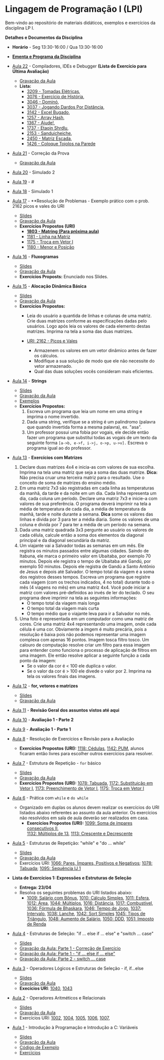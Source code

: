 # Lingagem de Programação I (LPI)

Bem-vindo ao repositório de materiais didáticos, exemplos e exercícios da disciplina LP I.

**Detalhes e Documentos da Disciplina**
- **Horário** - Seg 13:30-16:00 / Qua 13:30-16:00
- [**Ementa e Programa da Disciplina**]()

- [Aula 22]() - Compiladores, IDEs e Debugger **(Lista de Exercício para Última Avaliação)**
    - [Gravação da Aula](https://drive.google.com/file/d/1gjZGoz0YGW2wHsygc3kTWlKgCeIikyeU/view?usp=sharing)
    - **Lista:** 
        - [3209 - Tomadas Elétricas](https://www.urionlinejudge.com.br/judge/pt/problems/view/3209),
        - [3076 - Exercício de História](https://www.urionlinejudge.com.br/judge/pt/problems/view/3076),
        - [3046 - Dominó](https://www.urionlinejudge.com.br/judge/pt/problems/view/3046),
        - [3037 - Jogando Dardos Por Distância](https://www.urionlinejudge.com.br/judge/pt/problems/view/3037),
        - [3142 - Excel Bugado](https://www.urionlinejudge.com.br/judge/pt/problems/view/3142),
        - [1257 - Array Hash](https://www.urionlinejudge.com.br/judge/pt/problems/view/1257),
        - [1367 - Ajude!](https://www.urionlinejudge.com.br/judge/pt/problems/view/1367),
        - [1737 - Etaoin Shrdlu](https://www.urionlinejudge.com.br/judge/pt/problems/view/1737),
        - [2153 - Sanduicheiche](https://www.urionlinejudge.com.br/judge/pt/problems/view/2153),
        - [2450 - Matriz Escada](https://www.urionlinejudge.com.br/judge/pt/problems/view/2450),
        - [1426 - Coloque Tojolos na Parede](https://www.urionlinejudge.com.br/judge/pt/problems/view/1426)
- [Aula 21]() - Correção da Prova
    - [Gravação da Aula](https://drive.google.com/file/d/1YA2k_y3baAU__DBeZR4g7FW6xMlKHZsg/view?usp=sharingõe)
- [Aula 20]() - Simulado 2
- [Aula 19]() - #
- [Aula 18]() - Simulado 1
- [Aula 17]() - **Resolução de Problemas - Exemplo prático com o prob. 2162 picos e vales do URI
    - [Slides](https://www.icloud.com/iclouddrive/0xYpa9rmm_MW24WPBqwnZoAVw#Aula-17)
    - [Gravação da Aula](https://drive.google.com/file/d/146RVfweVpAaV_BB7UtIO3hEuNYOI81Jm/view?usp=sharing)
    - **Exercícios Propostos (URI)**
        - [**1803 - Matring (Para próxima aula)**](https://discord.com/channels/763509738951540786/821428701165781053/848994112043614328)
        - [1181 - Linha na Matriz](https://www.urionlinejudge.com.br/judge/pt/problems/view/1181)
        - [1175 - Troca em Vetor I](https://www.urionlinejudge.com.br/judge/pt/problems/view/1175)
        - [1180 - Menor e Posição](https://www.urionlinejudge.com.br/judge/pt/problems/view/1180)
- [Aula 16]() - **Fluxogramas**
    - [Slides](https://www.icloud.com/iclouddrive/012mBOgaofWv-hEPTReXBXpXQ#Aula-16)
    - [Gravação da Aula](https://drive.google.com/file/d/1I3sQL5MnNFzbuhpdtjCs0dSTEnv8jV9H/view?usp=sharing)
    - **Exercícios Proposts:** Enunciado nos Slides.
- [Aula 15]() - **Alocação Dinâmica Básica**
    - [Slides](https://www.icloud.com/iclouddrive/0SapkJjmFacF9uMMHhoTUWQWg#Aula-15)
    - [Gravação da Aula](https://drive.google.com/file/d/15anbn9IbEyGfMZ2f_g4uCk9_0iTQgo87/view?usp=sharing)
    - **Exercícios Propostos:**
        - Leia do usuário a quantida de linhas e colunas de uma matriz. Crie duas matrizes
          conforme as especificações dadas pelo usuários. Logo após leia os valores
          de cada elemento destas matrizes. Imprima na tela a soma das duas matrizes.
  
        - [URI: 2162 - Picos e Vales](https://www.urionlinejudge.com.br/judge/pt/problems/view/2162)
            - Armazenem os valores em um vetor dinâmico antes de fazer os  cálculos.
            - Modifique a sua solução de modo que ele não necessite do vetor armazenado.
            - Qual das duas soluções vocês consideram mais eficientes.
- [Aula 14]() - **Strings**
    - [Slides](https://www.icloud.com/iclouddrive/0HlD61vC9y0raFszoP--fV_nA#Aula_-_Strings)
    - [Gravação da Aula](https://drive.google.com/file/d/1livt0tfHn3iqtZxnP05Fp7eS8fdVd1yF/view?usp=sharing)
    - [Exemplos](https://github.com/profmathias/cet-635/tree/master/strings)
    - **Exercícios Propostos:**
        1. Escreva um programa que leia um nome em uma string e imprima o nome invertido.
        2. Dada uma string, verifique se a string é um palindromo (palavra que quando invertida 
        forma a mesma palavra), ex. "asa".
        3. Um professor possui uma fobia por vogais, ele decide então fazer um programa que substitui
        todas as vogais de um texto da seguinte forma `[a->b, e->f, i->j, o->p, u->v].` Escreva o programa igual ao do professor. 
- [Aula 13]() - **Exercícios com Matrizes**
    1. Declare duas matrizes 4x4 e inicia-as com valores de sua escolha. Imprima na tela uma 
    matriz que seja a soma das duas matrize. **Dica:** Não precisa cruar uma terceira matriz
    para o resultado. Use o conceito de soma de matrizes do ensino médio.
    2. Em uma matriz 7x3 são registradas em cada linha as temperaturas da manhã,
    da tarde e da noite em um dia. Cada linha representa um dia, cada coluna um
    período. Declare uma matriz 7x3 e inicie-a com valores de sua preferência. O
    programa deverá imprimir na tela a média de temperatura de cada dia, a média
    de temperatura da manhã, tarde e noite durante a semana. **Dica** some os valores
    das linhas e divida por 3 para ter a média diaria. Some os valores de uma coluna 
    e divida por 7 para ter a média de um período na semana.
    3. Dada uma matriz quadrada 3x3 pergunte ao usuário os valores de cada célula,
     calcule então a soma dos elementos da diagonal principal e da diagonal 
     secundária da matriz.
    4. Um viajante vai a Salvador todas as semanas em um mês. Ele registra
    os minutos passados entre algumas cidades. Saindo de Itabuna, ele marca
    o primeiro valor em Ubaitaba, por exemplo 70 minutos. Depois ele registra
    o tempo de Ubaitaba até Gandú, por exemplo 50 minutos. Depois ele registra
    de Gandú a Santo Antônio de Jesus e depois até Salvador. O tempo total
    da viagem é a soma dos registros desses tempos. Escreva um programa que 
    registre cada viagem (com os trechos indicados, 4 no total) durante todo
    o mês (4 viagens no mês) em uma matriz 4x4. Você pode iniciar a matriz com 
    valores pré-definidos ao invés de ler do teclado. O seu programa deve imprimir
    na tela as seguintes informações:
        - O tempo total da viagem mais longa
        - O tempo total da viagem mais curta
        - O tempo médio que o viajante leva para ir a Salvador no mês.
    5. Uma foto é representada em um computador como uma matriz de cores.
    Crie uma matriz 4x4 representando uma imagem, onde cada célula é uma cor.
    Obviamente a imgem é muito precária, pois a resolução é baixa pois não
    podemos representar uma imagem complexa com apenas 16 pontos. Imagem tosca
    filtro tosco. Um calouro de computação resolve criar um filtro para essa
    imagem para entender como funciona o processo de aplicação de filtros em
    uma imagem. Ele então resolve aplicar a seguinte função a cada ponto da imagem:
        - Se o valor da cor é < 100 ele duplica o valor.
        - Se o valor da cor é > 100 ele divede o valor por 2.
    Imprima na tela os valores finais das imagens.
    
- [Aula 12]() - **for, vetores e matrizes**
    - [Slides](https://drive.google.com/file/d/1AZ4PzjakPm5RlzcYrSr4N3pxBQf060R7/view?usp=sharing)
    - [Gravação da Aula](https://drive.google.com/file/d/1aakXm-mBndC54OZay6t6bCrwYte7ztlO/view?usp=sharing) 
- [Aula 11]() - **Revisão Geral dos assuntos vistos até aqui**
- [Aula 10]() - **Avaliação 1 - Parte 2**
- [Aula 9]() - **Avaliação 1 - Parte 1**
- [Aula 8]() - Resolução de Exercícios e Revisão para a Avaliação
    - **Exercícios Propostos (URI):** [1118: Cédulas](https://www.urionlinejudge.com.br/judge/pt/problems/view/1018),
    [1142: PUM](https://www.urionlinejudge.com.br/judge/pt/problems/view/1142), alunos ficaram então livres
    para escolher outros exercícios para resolver.

- [Aula 7]() - Estrutura de Repetição - `for` básico
    - [Slides](https://www.icloud.com/iclouddrive/007HW0QQW1hEg8dZnweOXTyDA#Aula-6)
    - [Gravação da Aula](https://drive.google.com/file/d/1zZxcUfy6JifQLKAGYw7nS_qZEzHoS7ny/view?usp=sharing)
    - **Exercícios Propostos (URI):** [1078: Tabuada](https://www.urionlinejudge.com.br/judge/pt/problems/view/1078),
    [1172: Substituição em Vetor I](https://www.urionlinejudge.com.br/judge/pt/problems/view/1172),
    [1173: Preenchimento de Vetor I](https://www.urionlinejudge.com.br/judge/pt/problems/view/1173),
    [1175: Troca em Vetor I](https://www.urionlinejudge.com.br/judge/pt/problems/view/1175)
    
    
- [Aula 6]() - Prática com `while` e `do while`
    - Organizado em duplas os alunos devem realizar os exercícios do URI listados abaixo referentes ao assunto da aula 
    anterior. Os exercícios não resolvidos em sala de aula deverão ser realizados em casa.
        - **Exercícios Propostos (URI):** [1099: Soma de ímpares consecutivos II](https://www.urionlinejudge.com.br/judge/pt/problems/view/1099),  
        [1132: Múltiplos de 13](https://www.urionlinejudge.com.br/judge/pt/problems/view/1132),
        [1113: Crescente e Decrescente](https://www.urionlinejudge.com.br/judge/pt/problems/view/1113)
        

- [Aula 5]() - Estruturas de Repetição: "while" e "do ... while" 
    - [Slides](https://www.icloud.com/iclouddrive/0RtwcShOH1p7aq2tlFdkiGAEA#Aula-05)
    - [Gravação da Aula](https://drive.google.com/file/d/1HYJDMCFaLSgW5cvkTPp6dPOXyZuQ1ZRA/view?usp=sharing)
    - Exercícios URI: [1066: Pares, Ímpares, Positivos e Negativos](https://www.urionlinejudge.com.br/judge/pt/problems/view/1066);
    [1078: Tabuada](https://www.urionlinejudge.com.br/judge/pt/problems/view/1078);
    [1095: Sequência IJ 1](https://www.urionlinejudge.com.br/judge/pt/problems/view/1095)

- **Lista de Exercícios 1: Expressões e Estruturas de Seleção**
    - **Entrega: 23/04**
    - Resolva os seguintes problemas do URI listados abaixo:
        - [1009: Salário com Bônus](https://www.urionlinejudge.com.br/judge/pt/problems/view/1009),
        [1010: Cálculo Simples](https://www.urionlinejudge.com.br/judge/pt/problems/view/1010),
        [1011: Esfera](https://www.urionlinejudge.com.br/judge/pt/problems/view/1011),
        [1012: Área](https://www.urionlinejudge.com.br/judge/pt/problems/view/1012),
        [1044: Múltiplos](https://www.urionlinejudge.com.br/judge/pt/problems/view/1044),
        [1016: Distância](https://www.urionlinejudge.com.br/judge/pt/problems/view/1016),
        [1017: Combustível](https://www.urionlinejudge.com.br/judge/pt/problems/view/1017),
        [1036: Fórmula de Bhaskara](https://www.urionlinejudge.com.br/judge/pt/problems/view/1036),
        [1046: Tempo de Jogo](https://www.urionlinejudge.com.br/judge/pt/problems/view/1046),
        [1037: Intervalo](https://www.urionlinejudge.com.br/judge/pt/problems/view/1037),
        [1038: Lanche](https://www.urionlinejudge.com.br/judge/pt/problems/view/1038),
        [1042: Sort Simples](https://www.urionlinejudge.com.br/judge/pt/problems/view/1042)
        [1045: Tipos de Triângulo](https://www.urionlinejudge.com.br/judge/pt/problems/view/1045),
        [1048: Aumento de Salário](https://www.urionlinejudge.com.br/judge/pt/problems/view/1048),
        [1050: DDD](https://www.urionlinejudge.com.br/judge/pt/problems/view/1050),
        [1051: Imposto de Renda](https://www.urionlinejudge.com.br/judge/pt/problems/view/1051)
        
- [Aula 4]() - Estruturas de Seleção: "if ... else if ... else" e "switch ... case"
    - [Slides](https://www.icloud.com/iclouddrive/0kzPEyd_OEVT7_gt1HLImLgsg#Aula-04)
    - [Gravação da Aula: Parte 1 - Correção de Exercício](https://drive.google.com/file/d/14kU6oMk-_k6zOmzb16CJSf6qXGPkviCk/view?usp=sharing)
    - [Gravação da Aula: Parte 1 - "if ... else if ... else"](https://drive.google.com/file/d/1L177dyLVBgsc52V2TvBNQUi5Hz1fGuTW/view?usp=sharing)
    - [Gravação da Aula: Parte 2 - switch ... case](https://drive.google.com/file/d/120JSBY7JRxi8uxmWT0r7WwQotOB5Y9Y0/view?usp=sharing)
- [Aula 3]() - Operadores Lógicos e Estruturas de Seleção - if, if...else
    - [Slides](https://www.icloud.com/iclouddrive/06ND34DKeayMtXaNPoPLTWP1g#Aula-03)
    - [Gravação da Aula](https://drive.google.com/file/d/1PRb2ouzX8_z7mlfZT0v65be47ZjXtsOl/view?usp=sharing)
    - **Execícios URI**:
    [1040](https://www.urionlinejudge.com.br/judge/pt/problems/view/1040),
    [1043](https://www.urionlinejudge.com.br/judge/pt/problems/view/1043)
- [Aula 2]() - Operadores Aritméticos e Relacionais
    - [Slides](https://www.icloud.com/iclouddrive/0XKfyUHGMxyJam0orHxb33bKA#Aula-02)
    - [Gravação da Aula](https://drive.google.com/file/d/1QE-ejMie53vgSX4z-jhwb3YZvv8U1Cwr/view?usp=sharing)
    - Exercícios URI: [1002](https://www.urionlinejudge.com.br/judge/pt/problems/view/1002), 
    [1004](https://www.urionlinejudge.com.br/judge/pt/problems/view/1004),
    [1005](https://www.urionlinejudge.com.br/judge/pt/problems/view/1005),
    [1006](https://www.urionlinejudge.com.br/judge/pt/problems/view/1006),
    [1007](https://www.urionlinejudge.com.br/judge/pt/problems/view/1007),
 
- [Aula 1]() - Introdução à Programação e Introdução a C: Variáveis
  - [Slides](https://www.icloud.com/iclouddrive/0jD4-Ijz5y5Pr3dmQg1rq2ApQ#Aula-01)
  - [Gravação da Aula](https://drive.google.com/file/d/13YGTUFErQx4TwkdHKtL6BIvzCvVRCD2w/view?usp=sharing)
  - [Código de Exemplo](https://replit.com/@mathiasbrito/LP1-Ex1#main.c)
  - [Exercícios](https://www.icloud.com/iclouddrive/0gacIDViAYysGXeY97UBoYoow#Aula-01) 
         